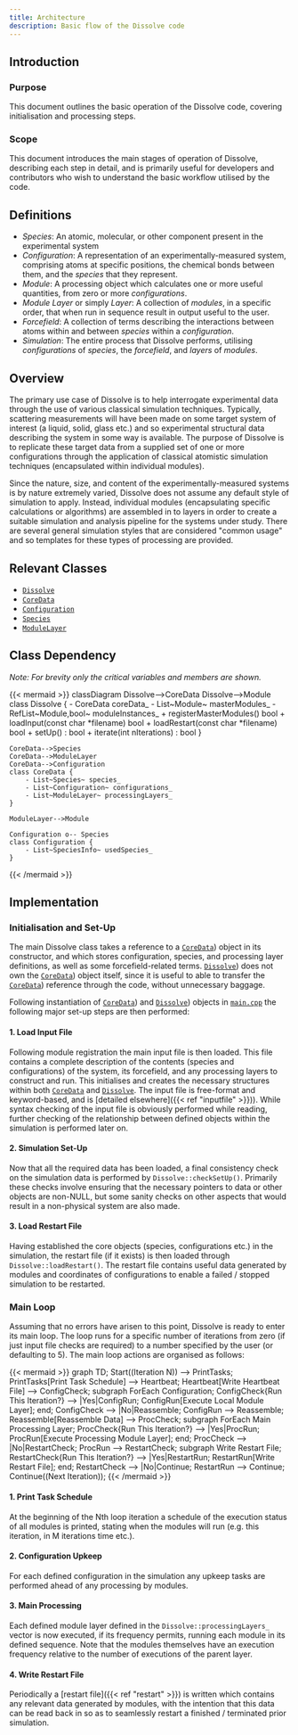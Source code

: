 ```yaml
---
title: Architecture
description: Basic flow of the Dissolve code
---
```


## Introduction

### Purpose
This document outlines the basic operation of the Dissolve code, covering initialisation and processing steps.

### Scope
This document introduces the main stages of operation of Dissolve, describing each step in detail, and is primarily useful for developers and contributors who wish to understand the basic workflow utilised by the code.

## Definitions

- _Species_: An atomic, molecular, or other component present in the experimental system
- _Configuration_: A representation of an experimentally-measured system, comprising atoms at specific positions, the chemical bonds between them, and the _species_ that they represent.
- _Module_: A processing object which calculates one or more useful quantities, from zero or more _configurations_.
- _Module Layer_ or simply _Layer_: A collection of _modules_, in a specific order, that when run in sequence result in output useful to the user.
- _Forcefield_: A collection of terms describing the interactions between atoms within and between _species_ within a _configuration_.
- _Simulation_: The entire process that Dissolve performs, utilising _configurations_ of _species_, the _forcefield_, and _layers_ of _modules_.

## Overview

The primary use case of Dissolve is to help interrogate experimental data through the use of various classical simulation techniques. Typically, scattering measurements will have been made on some target system of interest (a liquid, solid, glass etc.) and so experimental structural data describing the system in some way is available. The purpose of Dissolve is to replicate these target data from a supplied set of one or more configurations through the application of classical atomistic simulation techniques (encapsulated within individual modules).

Since the nature, size, and content of the experimentally-measured systems is by nature extremely varied, Dissolve does not assume any default style of simulation to apply. Instead, individual modules (encapsulating specific calculations or algorithms) are assembled in to layers in order to create a suitable simulation and analysis pipeline for the systems under study. There are several general simulation styles that are considered "common usage" and so templates for these types of processing are provided.

## Relevant Classes

- [`Dissolve`](https://github.com/disorderedmaterials/dissolve/tree/develop/src/main/dissolve.h)
- [`CoreData`](https://github.com/disorderedmaterials/dissolve/tree/develop/src/classes/coredata.h)
- [`Configuration`](https://github.com/disorderedmaterials/dissolve/tree/develop/src/classes/configuration.h)
- [`Species`](https://github.com/disorderedmaterials/dissolve/tree/develop/src/classes/species.h)
- [`ModuleLayer`](https://github.com/disorderedmaterials/dissolve/tree/develop/src/module/layer.h)

## Class Dependency

_Note: For brevity only the critical variables and members are shown._

{{< mermaid >}}
classDiagram
    Dissolve-->CoreData
    Dissolve-->Module
    class Dissolve {
        - CoreData coreData_
        - List~Module~ masterModules_
        - RefList~Module,bool~ moduleInstances_
        + registerMasterModules() bool
        + loadInput(const char *filename) bool
        + loadRestart(const char *filename) bool
        + setUp() : bool
        + iterate(int nIterations) : bool
    }

    CoreData-->Species
    CoreData-->ModuleLayer
    CoreData-->Configuration
    class CoreData {
        - List~Species~ species_
        - List~Configuration~ configurations_
        - List~ModuleLayer~ processingLayers_
    }

    ModuleLayer-->Module

    Configuration o-- Species
    class Configuration {
        - List~SpeciesInfo~ usedSpecies_
    }
{{< /mermaid >}}

## Implementation

### Initialisation and Set-Up

The main Dissolve class takes a reference to a [`CoreData`](https://github.com/disorderedmaterials/dissolve/tree/develop/src/classes/coredata.h)) object in its constructor, and which stores configuration, species, and processing layer definitions, as well as some forcefield-related terms. [`Dissolve`](https://github.com/disorderedmaterials/dissolve/tree/develop/src/main/dissolve.h)) does not own the [`CoreData`](https://github.com/disorderedmaterials/dissolve/tree/develop/src/classes/coredata.h)) object itself, since it is useful to able to transfer the [`CoreData`](https://github.com/disorderedmaterials/dissolve/tree/develop/src/classes/coredata.h)) reference through the code, without unnecessary baggage.

Following instantiation of [`CoreData`](https://github.com/disorderedmaterials/dissolve/tree/develop/src/classes/coredata.h)) and [`Dissolve`](https://github.com/disorderedmaterials/dissolve/tree/develop/src/main/dissolve.h)) objects in [`main.cpp`](https://github.com/disorderedmaterials/dissolve/tree/develop/src/main.cpp) the following major set-up steps are then performed:

#### 1. Load Input File

Following module registration the main input file is then loaded. This file contains a complete description of the contents (species and configurations) of the system, its forcefield, and any processing layers to construct and run. This initialises and creates the necessary structures within both [`CoreData`](https://github.com/disorderedmaterials/dissolve/tree/develop/src/classes/coredata.h) and [`Dissolve`](https://github.com/disorderedmaterials/dissolve/tree/develop/src/main/dissolve.h). The input file is free-format and keyword-based, and is [detailed elsewhere]({{< ref "inputfile" >}})). While syntax checking of the input file is obviously performed while reading, further checking of the relationship between defined objects within the simulation is performed later on.

#### 2. Simulation Set-Up

Now that all the required data has been loaded, a final consistency check on the simulation data is performed by `Dissolve::checkSetUp()`. Primarily these checks involve ensuring that the necessary pointers to data or other objects are non-NULL, but some sanity checks on other aspects that would result in a non-physical system are also made.

#### 3. Load Restart File

Having established the core objects (species, configurations etc.) in the simulation, the restart file (if it exists) is then loaded through `Dissolve::loadRestart()`. The restart file contains useful data generated by modules and coordinates of configurations to enable a failed / stopped simulation to be restarted.

### Main Loop

Assuming that no errors have arisen to this point, Dissolve is ready to enter its main loop. The loop runs for a specific number of iterations from zero (if just input file checks are required) to a number specified by the user (or defaulting to 5). The main loop actions are organised as follows:

{{< mermaid >}}
graph TD;
  Start((Iteration N)) --> PrintTasks;
  PrintTasks[Print Task Schedule] --> Heartbeat;
  Heartbeat[Write Heartbeat File] --> ConfigCheck;
  subgraph  ForEach Configuration;
    ConfigCheck{Run This Iteration?} --> |Yes|ConfigRun;
    ConfigRun[Execute Local Module Layer];
  end;
  ConfigCheck --> |No|Reassemble;
  ConfigRun --> Reassemble;
  Reassemble[Reassemble Data] --> ProcCheck;
  subgraph  ForEach Main Processing Layer;
    ProcCheck{Run This Iteration?} --> |Yes|ProcRun;
    ProcRun[Execute Processing Module Layer];
  end;
  ProcCheck --> |No|RestartCheck;
  ProcRun --> RestartCheck;
  subgraph  Write Restart File;
    RestartCheck{Run This Iteration?} --> |Yes|RestartRun;
    RestartRun[Write Restart File];
  end;
  RestartCheck --> |No|Continue;
  RestartRun --> Continue;
  Continue((Next Iteration));
{{< /mermaid >}}

#### 1. Print Task Schedule

At the beginning of the Nth loop iteration a schedule of the execution status of all modules is printed, stating when the modules will run (e.g. this iteration, in M iterations time etc.).

#### 2. Configuration Upkeep

For each defined configuration in the simulation any upkeep tasks are performed ahead of any processing by modules.

#### 3. Main Processing

Each defined module layer defined in the `Dissolve::processingLayers_` vector is now executed, if its frequency permits, running each module in its defined sequence. Note that the modules themselves have an execution frequency relative to the number of executions of the parent layer.

#### 4. Write Restart File

Periodically a [restart file]({{< ref "restart" >}}) is written which contains any relevant data generated by modules, with the intention that this data can be read back in so as to seamlessly restart a finished / terminated prior simulation.
